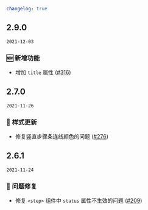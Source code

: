 ```yaml
changelog: true
```

## 2.9.0

`2021-12-03`

### 🆕 新增功能

- 增加 `title` 属性 ([#316](https://github.com/arco-design/arco-design-vue/pull/316))


## 2.7.0

`2021-11-26`

### 💅 样式更新

- 修复竖直步骤条连线颜色的问题 ([#276](https://github.com/arco-design/arco-design-vue/pull/276))


## 2.6.1

`2021-11-24`

### 🐛 问题修复

- 修复 `<step>` 组件中 `status` 属性不生效的问题 ([#209](https://github.com/arco-design/arco-design-vue/pull/209))

